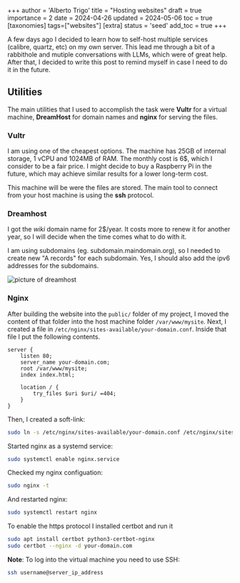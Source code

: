 +++
author = 'Alberto Trigo'
title = "Hosting websites"
draft = true
importance = 2
date = 2024-04-26
updated = 2024-05-06
toc = true
[taxonomies]
tags=["websites"]
[extra]
status = 'seed'
add_toc = true
+++

A few days ago I decided to learn how to self-host multiple services (calibre, quartz, etc) on my own server. This lead me through a bit of a rabbithole and mutiple conversations with LLMs, which were of great help. After that, I decided to write this post to remind myself in case I need to do it in the future.

## Utilities

The main utilities that I used to accomplish the task were **Vultr** for a virtual machine, **DreamHost** for domain names and **nginx** for serving the files.


### Vultr

I am using one of the cheapest options. The machine has 25GB of internal storage, 1 vCPU and 1024MB of RAM. The monthly cost is 6$, which I consider to be a fair price. I might decide to buy a Raspberry Pi in the future, which may achieve similar results for a lower long-term cost.

This machine will be were the files are stored. The main tool to connect from your host machine is using the **ssh** protocol.

### Dreamhost

I got the *wiki* domain name for 2$/year. It costs more to renew it for another year, so I will decide when the time comes what to do with it.

I am using subdomains (eg. subdomain.maindomain.org), so I needed to create new "A records" for each subdomain. Yes, I should also add the ipv6 addresses for the subdomains.

![picture of dreamhost](/dreamhost.png)

### Nginx

After building the website into the `public/` folder of my project, I moved the content of that folder into the host machine folder `/var/www/mysite`. Next, I created a file in `/etc/nginx/sites-available/your-domain.conf`. Inside that file I put the following contents.
```nginx
server {
    listen 80;
    server_name your-domain.com; 
    root /var/www/mysite;
    index index.html;

    location / {
        try_files $uri $uri/ =404;
    }
}
```
Then, I created a soft-link:
```bash
sudo ln -s /etc/nginx/sites-available/your-domain.conf /etc/nginx/sites-enabled/
```
Started nginx as a systemd service:
```bash
sudo systemctl enable nginx.service
```
Checked my nginx configuation:

```bash
sudo nginx -t
```
And restarted nginx:
```bash
sudo systemctl restart nginx
```

To enable the https protocol I installed certbot and run it
```bash
sudo apt install certbot python3-certbot-nginx 
sudo certbot --nginx -d your-domain.com
```

**Note**: To log into the virtual machine you need to use SSH:

```bash
ssh username@server_ip_address
```
